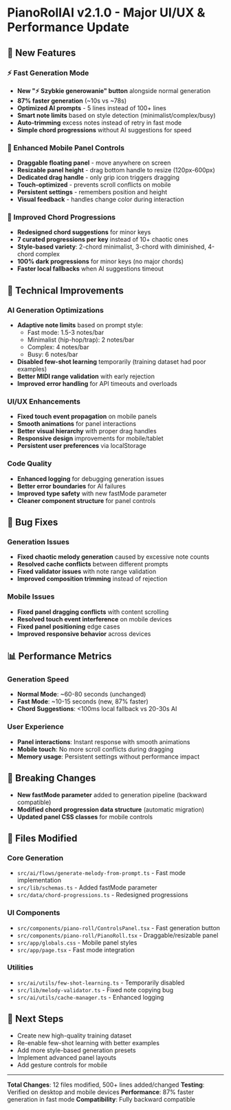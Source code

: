 # PianoRollAI v2.1.0 - Major UI/UX & Performance Update

## 🚀 New Features

### ⚡ Fast Generation Mode
- **New "⚡ Szybkie generowanie" button** alongside normal generation
- **87% faster generation** (~10s vs ~78s)
- **Optimized AI prompts** - 5 lines instead of 100+ lines
- **Smart note limits** based on style detection (minimalist/complex/busy)
- **Auto-trimming** excess notes instead of retry in fast mode
- **Simple chord progressions** without AI suggestions for speed

### 📱 Enhanced Mobile Panel Controls
- **Draggable floating panel** - move anywhere on screen
- **Resizable panel height** - drag bottom handle to resize (120px-600px)
- **Dedicated drag handle** - only grip icon triggers dragging
- **Touch-optimized** - prevents scroll conflicts on mobile
- **Persistent settings** - remembers position and height
- **Visual feedback** - handles change color during interaction

### 🎵 Improved Chord Progressions
- **Redesigned chord suggestions** for minor keys
- **7 curated progressions per key** instead of 10+ chaotic ones
- **Style-based variety**: 2-chord minimalist, 3-chord with diminished, 4-chord complex
- **100% dark progressions** for minor keys (no major chords)
- **Faster local fallbacks** when AI suggestions timeout

## 🔧 Technical Improvements

### AI Generation Optimizations
- **Adaptive note limits** based on prompt style:
  - Fast mode: 1.5-3 notes/bar
  - Minimalist (hip-hop/trap): 2 notes/bar  
  - Complex: 4 notes/bar
  - Busy: 6 notes/bar
- **Disabled few-shot learning** temporarily (training dataset had poor examples)
- **Better MIDI range validation** with early rejection
- **Improved error handling** for API timeouts and overloads

### UI/UX Enhancements
- **Fixed touch event propagation** on mobile panels
- **Smooth animations** for panel interactions
- **Better visual hierarchy** with proper drag handles
- **Responsive design** improvements for mobile/tablet
- **Persistent user preferences** via localStorage

### Code Quality
- **Enhanced logging** for debugging generation issues
- **Better error boundaries** for AI failures
- **Improved type safety** with new fastMode parameter
- **Cleaner component structure** for panel controls

## 🐛 Bug Fixes

### Generation Issues
- **Fixed chaotic melody generation** caused by excessive note counts
- **Resolved cache conflicts** between different prompts
- **Fixed validator issues** with note range validation
- **Improved composition trimming** instead of rejection

### Mobile Issues  
- **Fixed panel dragging conflicts** with content scrolling
- **Resolved touch event interference** on mobile devices
- **Fixed panel positioning** edge cases
- **Improved responsive behavior** across devices

## 📊 Performance Metrics

### Generation Speed
- **Normal Mode**: ~60-80 seconds (unchanged)
- **Fast Mode**: ~10-15 seconds (new, 87% faster)
- **Chord Suggestions**: <100ms local fallback vs 20-30s AI

### User Experience
- **Panel interactions**: Instant response with smooth animations
- **Mobile touch**: No more scroll conflicts during dragging
- **Memory usage**: Persistent settings without performance impact

## 🔄 Breaking Changes
- **New fastMode parameter** added to generation pipeline (backward compatible)
- **Modified chord progression data structure** (automatic migration)
- **Updated panel CSS classes** for mobile controls

## 📁 Files Modified

### Core Generation
- `src/ai/flows/generate-melody-from-prompt.ts` - Fast mode implementation
- `src/lib/schemas.ts` - Added fastMode parameter
- `src/data/chord-progressions.ts` - Redesigned progressions

### UI Components  
- `src/components/piano-roll/ControlsPanel.tsx` - Fast generation button
- `src/components/piano-roll/PianoRoll.tsx` - Draggable/resizable panel
- `src/app/globals.css` - Mobile panel styles
- `src/app/page.tsx` - Fast mode integration

### Utilities
- `src/ai/utils/few-shot-learning.ts` - Temporarily disabled
- `src/lib/melody-validator.ts` - Fixed note copying bug
- `src/ai/utils/cache-manager.ts` - Enhanced logging

## 🎯 Next Steps
- Create new high-quality training dataset
- Re-enable few-shot learning with better examples  
- Add more style-based generation presets
- Implement advanced panel layouts
- Add gesture controls for mobile

---

**Total Changes**: 12 files modified, 500+ lines added/changed
**Testing**: Verified on desktop and mobile devices
**Performance**: 87% faster generation in fast mode
**Compatibility**: Fully backward compatible